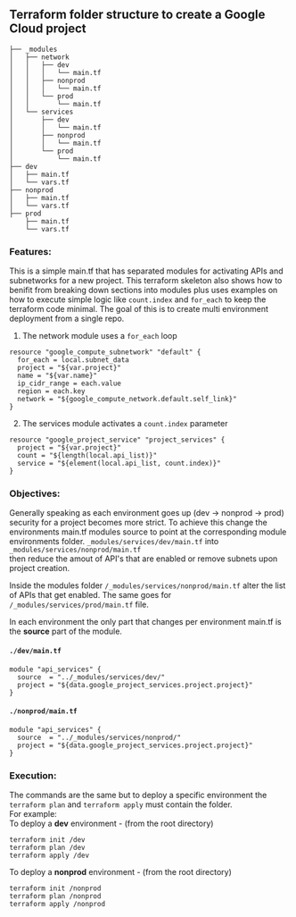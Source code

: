 ## Terraform folder structure to create a Google Cloud project
```
├── _modules
│   ├── network
│   │   ├── dev
│   │   │   └── main.tf
│   │   ├── nonprod
│   │   │   └── main.tf
│   │   └── prod
│   │       └── main.tf
│   └── services
│       ├── dev
│       │   └── main.tf
│       ├── nonprod
│       │   └── main.tf
│       └── prod
│           └── main.tf
├── dev
│   ├── main.tf
│   └── vars.tf
├── nonprod
│   ├── main.tf
│   └── vars.tf
├── prod
    ├── main.tf
    └── vars.tf
```

### Features:

This is a simple main.tf that has separated modules for activating APIs and subnetworks for a new project.  This terraform skeleton also shows how to benifit from breaking down sections into modules plus uses examples on how to execute simple logic like `count.index` and `for_each` to keep the terraform code minimal. The goal of this is to create multi environment deployment from a single repo.  

1. The network module uses a `for_each` loop
```
resource "google_compute_subnetwork" "default" {
  for_each = local.subnet_data
  project = "${var.project}"
  name = "${var.name}"
  ip_cidr_range = each.value
  region = each.key
  network = "${google_compute_network.default.self_link}"
}
```
2. The services module activates a `count.index` parameter
```
resource "google_project_service" "project_services" {
  project = "${var.project}"
  count = "${length(local.api_list)}"
  service = "${element(local.api_list, count.index)}"
}
```
### Objectives:

Generally speaking as each environment goes up (dev -> nonprod -> prod) security for a project becomes more strict.  To achieve this change the environments main.tf modules source to point at the corresponding module environments folder.
`_modules/services/dev/main.tf` into `_modules/services/nonprod/main.tf`  
then reduce the amout of API's that are enabled or remove subnets upon project creation.  

Inside the modules folder `/_modules/services/nonprod/main.tf` alter the list of APIs that get enabled.  The same goes for `/_modules/services/prod/main.tf` file.

In each environment the only part that changes per environment main.tf is the **source** part of the module. 
  
#### `./dev/main.tf`
```
module "api_services" {
  source  = "../_modules/services/dev/"
  project = "${data.google_project_services.project.project}"
}
```
#### `./nonprod/main.tf`
```
module "api_services" {
  source  = "../_modules/services/nonprod/"
  project = "${data.google_project_services.project.project}"
}
```

### Execution:
The commands are the same but to deploy a specific environment the `terraform plan` and `terraform apply` must contain the folder.  
For example:  
To deploy a **dev** environment - (from the root directory)
```
terraform init /dev
terraform plan /dev
terraform apply /dev
```  
To deploy a **nonprod** environment - (from the root directory)
```
terraform init /nonprod
terraform plan /nonprod
terraform apply /nonprod
```

